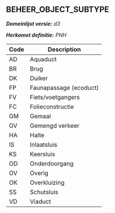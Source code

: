 ## BEHEER_OBJECT_SUBTYPE

*__Domeinlijst versie:__ d3*

*__Herkomst definitie:__ PNH*

|__Code__ |__Description__	|
|	---	|	---	|
| AD | Aquaduct |
| BR | Brug |
| DK | Duiker |
| FP | Faunapassage (ecoduct) |
| FV | Fiets/voetgangers |
| FC | Folieconstructie |
| GM | Gemaal |
| GV | Gemengd verkeer |
| HA | Halte |
| IS | Inlaatsluis |
| KS | Keersluis |
| OD | Onderdoorgang |
| OV | Overig |
| OK | Overkluizing |
| SS | Schutsluis |
| VD | Viaduct |
